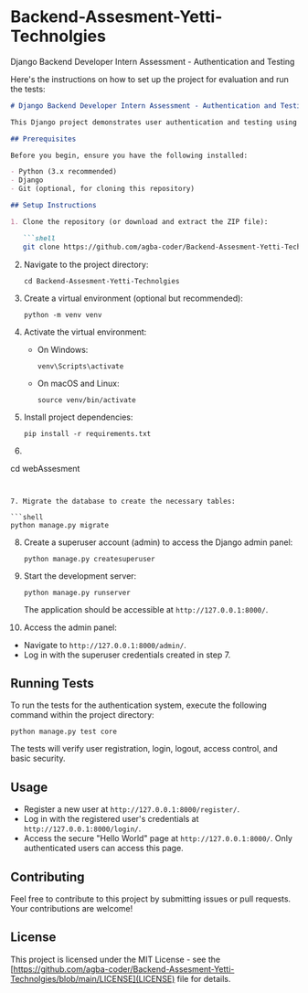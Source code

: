 # Backend-Assesment-Yetti-Technolgies
Django Backend Developer Intern Assessment - Authentication and Testing

Here's the instructions on how to set up the project for evaluation and run the tests:

```markdown
# Django Backend Developer Intern Assessment - Authentication and Testing

This Django project demonstrates user authentication and testing using Django's built-in authentication system and testing framework. It includes user registration, login, logout, and secure access control to a "Hello World" page.

## Prerequisites

Before you begin, ensure you have the following installed:

- Python (3.x recommended)
- Django
- Git (optional, for cloning this repository)

## Setup Instructions

1. Clone the repository (or download and extract the ZIP file):

   ```shell
   git clone https://github.com/agba-coder/Backend-Assesment-Yetti-Technolgies.git
   ```

2. Navigate to the project directory:

   ```shell
   cd Backend-Assesment-Yetti-Technolgies
   ```

3. Create a virtual environment (optional but recommended):

   ```shell
   python -m venv venv
   ```

4. Activate the virtual environment:

   - On Windows:

     ```shell
     venv\Scripts\activate
     ```

   - On macOS and Linux:

     ```shell
     source venv/bin/activate
     ```

5. Install project dependencies:

   ```shell
   pip install -r requirements.txt

   ```
6.  ```shell
   cd webAssesment
   ```


7. Migrate the database to create the necessary tables:

   ```shell
   python manage.py migrate
   ```

8. Create a superuser account (admin) to access the Django admin panel:

   ```shell
   python manage.py createsuperuser
   ```

9. Start the development server:

   ```shell
   python manage.py runserver
   ```

   The application should be accessible at `http://127.0.0.1:8000/`.

10. Access the admin panel:

   - Navigate to `http://127.0.0.1:8000/admin/`.
   - Log in with the superuser credentials created in step 7.

## Running Tests

To run the tests for the authentication system, execute the following command within the project directory:

```shell
python manage.py test core
```

The tests will verify user registration, login, logout, access control, and basic security.

## Usage

- Register a new user at `http://127.0.0.1:8000/register/`.
- Log in with the registered user's credentials at `http://127.0.0.1:8000/login/`.
- Access the secure "Hello World" page at `http://127.0.0.1:8000/`. Only authenticated users can access this page.

## Contributing

Feel free to contribute to this project by submitting issues or pull requests. Your contributions are welcome!

## License

This project is licensed under the MIT License - see the [https://github.com/agba-coder/Backend-Assesment-Yetti-Technolgies/blob/main/LICENSE](LICENSE) file for details.
```